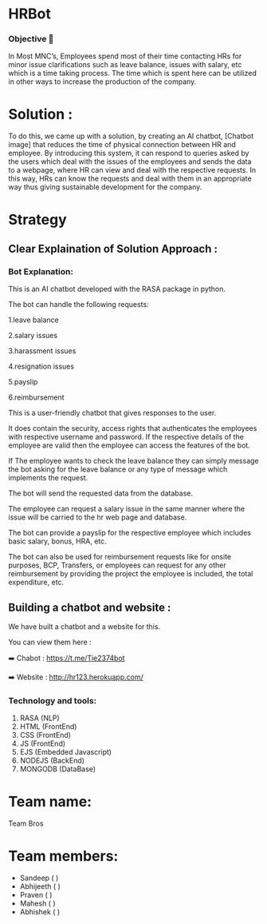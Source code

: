 # HRBot

### Objective :dart:
In Most MNC’s, Employees spend most of their time contacting HRs for minor issue clarifications such as leave balance, issues with salary, etc which is a time taking process. The time which is spent here can be utilized in other ways to increase the production of the company.


# Solution : 
To do this, we came up with a solution, by creating an AI chatbot, [Chatbot image] that reduces the time of physical connection between HR and employee. By introducing this system, it can respond to queries asked by the users which deal with the issues of the employees and sends the data to a webpage, where HR can view and deal with the respective requests. In this way, HRs can know the requests and deal with them in an appropriate way thus giving sustainable development for the company. 

# Strategy

## Clear Explaination of Solution Approach :

### Bot Explanation:

This is an AI chatbot developed with the RASA package in python.

The bot can handle the following requests:

1.leave balance

2.salary issues

3.harassment issues

4.resignation issues

5.payslip

6.reimbursement

This is a user-friendly chatbot that gives responses to the user.

It does contain the security, access rights that authenticates the employees with respective username and password. If the respective details of the employee are valid then the employee can access the features of the bot.


If The employee wants to check the leave balance they can simply message the bot asking for the leave balance or any type of message which implements the request.

The bot will send the requested data from the database.

The employee can request a salary issue in the same manner where the issue will be carried to the hr web page and database.

The bot can provide a payslip for the respective employee which includes basic salary, bonus, HRA, etc.

The bot can also be used for reimbursement requests like for onsite purposes, BCP, Transfers, or employees can request for any other reimbursement by providing the project the employee is included, the total expenditure, etc.







## Building a chatbot and website :

We have built a chatbot and a website for this.

You can view them here : 


:arrow_right: Chabot : https://t.me/Tie2374bot


:arrow_right: Website :  http://hr123.herokuapp.com/

### Technology and tools:
1. RASA (NLP)
2. HTML (FrontEnd)
3. CSS  (FrontEnd)
4. JS   (FrontEnd)
5. EJS (Embedded Javascript)
6. NODEJS (BackEnd)
7. MONGODB (DataBase)

# Team name:  
Team Bros

<h1>Team members:</h1>

<ul>
  <li>Sandeep ( ) </li>
  <li>Abhijeeth ( ) </li>
  <li>Praven ( ) </li>
  <li>Mahesh ( ) </li>
  <li>Abhishek ( ) </li>
</ul>

